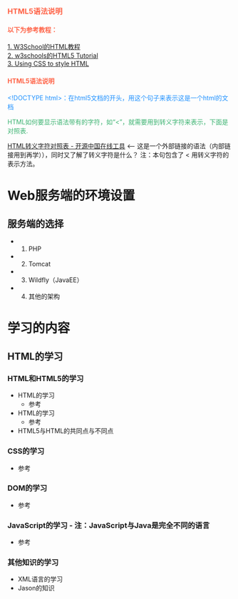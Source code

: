 
<!DOCTYPE html>
<html>
<body>

<h3 style="color:Tomato;">HTML5语法说明</h3>

<h4 style="color:Tomato;">以下为参考教程：</h4>

<a href="http://www.w3school.com.cn/index.html">1. W3School的HTML教程</a> <br>
<a href="https://www.w3schools.com/html/default.asp">2. w3schools的HTML5 Tutorial</a> <br>
<a href="http://www.sagehill.net/docbookxsl/UsingCSS.html">3. Using CSS to style HTML</a>
<h4 style="color:Tomato;">HTML5语法说明</h4>
<p style="color:DodgerBlue;">&lt;!DOCTYPE html>：在html5文档的开头，用这个句子来表示这是一个html的文档</p>

<p style="color:MediumSeaGreen;">HTML如何要显示语法带有的字符，如“&lt;”，就需要用到转义字符来表示，下面是对照表.</p>
<a href="http://tool.oschina.net/commons?type=2">HTML转义字符对照表 - 开源中国在线工具</a>   &lt;-- 这是一个外部链接的语法（内部链接用到再学）），同时又了解了转义字符是什么？ 注：本句包含了 &lt; 用转义字符的表示方法。

</body>
</html>


# Web服务端的环境设置
## 服务端的选择
   * 1. PHP
   * 2. Tomcat
   * 3. Wildfly（JavaEE）
   * 4. 其他的架构
# 学习的内容
## HTML的学习

### HTML和HTML5的学习
   * HTML的学习
      - 参考
   * HTML的学习
      - 参考
   * HTML5与HTML的共同点与不同点
### CSS的学习
   - 参考
### DOM的学习
   - 参考
### JavaScript的学习 - 注：JavaScript与Java是完全不同的语言
   - 参考
### 其他知识的学习
   * XML语言的学习
   * Jason的知识
